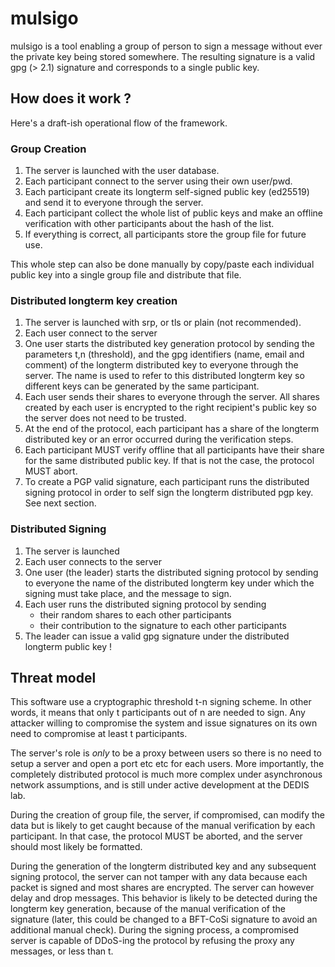 # mulsigo

mulsigo is a tool enabling a group of person to sign a message without ever the
private key being stored somewhere. The resulting signature is a valid gpg (> 2.1) 
signature and corresponds to a single public key.

## How does it work ?

Here's a draft-ish operational flow of the framework.

### Group Creation

1. The server is launched with the user database.
2. Each participant connect to the server using their own user/pwd.
3. Each participant create its longterm self-signed public key (ed25519) and
   send it to everyone through the server.
4. Each participant collect the whole list of public keys and make an offline 
   verification with other participants about the hash of the list. 
6. If everything is correct, all participants store the group file for future
   use.

This whole step can also be done manually by copy/paste each individual public
key into a single group file and distribute that file.

### Distributed longterm key creation
  
1. The server is launched with srp, or tls or plain (not recommended).
2. Each user connect to the server
3. One user starts the distributed key generation protocol by sending the
   parameters t,n (threshold), and the gpg identifiers (name, email and comment)
   of the longterm distributed key to everyone through the server. The name is
   used to refer to this distributed longterm key so different keys can be
   generated by the same participant. 
4. Each user sends their shares to everyone through the server.
   All shares created by each user is encrypted to the right recipient's public
   key so the server does not need to be trusted.
5. At the end of the protocol, each participant has a share of the longterm 
   distributed key or an error occurred during the verification steps.
6. Each participant MUST verify offline that all participants have their share
   for the same distributed public key. If that is not the case, the protocol
   MUST abort.
6. To create a PGP valid signature, each participant runs the distributed signing
   protocol in order to self sign the longterm distributed pgp key. See next
   section.

### Distributed Signing

1. The server is launched
2. Each user connects to the server
3. One user (the leader) starts the distributed signing protocol by sending to everyone the
   name of the distributed longterm key under which the signing must take place,
   and the message to sign.
4. Each user runs the distributed signing protocol by sending 
    - their random shares to each other participants
    - their contribution to the signature to each other participants
5. The leader can issue a valid gpg signature under the distributed longterm public key !

## Threat model 

This software use a cryptographic threshold t-n signing scheme. In other words,
it means that only t participants out of n are needed to sign. Any attacker
willing to compromise the system and issue signatures on its own need to
compromise at least t participants.

The server's role is *only* to be a proxy between users so there is no need to
setup a server and open a port etc etc for each users. More importantly, the
completely distributed protocol is much more complex under asynchronous network
assumptions, and is still under active development at the DEDIS lab.

During the creation of group file, the server, if compromised, can
modify the data but is likely to get caught because of the manual verification
by each participant. In that case, the protocol MUST be aborted, and the server
should most likely be formatted.

During the generation of the longterm distributed key and any subsequent signing
protocol, the server can not tamper with any data because each packet is signed
and most shares are encrypted. The server can however delay and drop messages.
This behavior is likely to be detected during the longterm key generation, because 
of the manual verification of the signature (later, this could be changed to a 
BFT-CoSi signature to avoid an additional manual check). During the signing
process, a compromised server is capable of DDoS-ing the protocol by refusing
the proxy any messages, or less than t.
